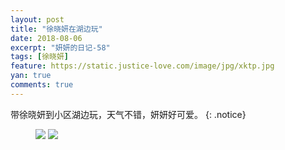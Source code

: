 ```yaml
---
layout: post
title: "徐晓妍在湖边玩"
date: 2018-08-06
excerpt: "妍妍的日记-58"
tags: [徐晓妍]
feature: https://static.justice-love.com/image/jpg/xktp.jpg
yan: true
comments: true
---
```

带徐晓妍到小区湖边玩，天气不错，妍妍好可爱。
{: .notice}
<figure>
    <img src="{{ site.staticUrl }}/yanyan/image/hubian1.jpg?imageMogr2/auto-orient" />
    <img src="{{ site.staticUrl }}/yanyan/image/hubian2.jpg?imageMogr2/auto-orient" />
</figure>
